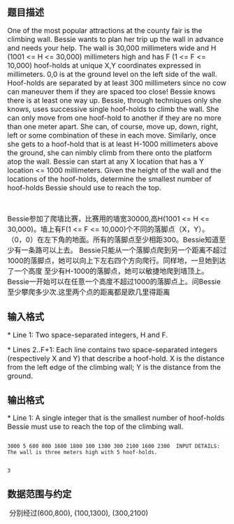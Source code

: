 ## 题目描述

<p><span style="font-size: medium">One of the most popular attractions at the county fair is the climbing wall. Bessie wants to plan her trip up the wall in advance and needs your help. The wall is 30,000 millimeters wide and H (1001 <= H <= 30,000) millimeters high and has F (1 <= F <= 10,000) hoof-holds at unique X,Y coordinates expressed in millimeters. 0,0 is at the ground level on the left side of the wall. Hoof-holds are separated by at least 300 millimeters since no cow can maneuver them if they are spaced too close! Bessie knows there is at least one way up. Bessie, through techniques only she knows, uses successive single hoof-holds to climb the wall. She can only move from one hoof-hold to another if they are no more than one meter apart. She can, of course, move up, down, right, left or some combination of these in each move. Similarly, once she gets to a hoof-hold that is at least H-1000 millimeters above the ground, she can nimbly climb from there onto the platform atop the wall. Bessie can start at any X location that has a Y location <= 1000 millimeters. Given the height of the wall and the locations of the hoof-holds, determine the smallest number of hoof-holds Bessie should use to reach the top.</span></p>
<p><span style="font-size: medium"> </span></p>
<p><span style="font-size: medium">Bessie参加了爬墙比赛，比赛用的墙宽30000,高H(1001 <= H <= 30,000)。墙上有F(1 <= F <= 10,000)个不同的落脚点（X，Y）。 （0，0）在左下角的地面。所有的落脚点至少相距300。Bessie知道至少有一条路可以上去。 Bessie只能从一个落脚点爬到另一个距离不超过1000的落脚点，她可以向上下左右四个方向爬行。同样地，一旦她到达了一个高度 至少有H-1000的落脚点，她可以敏捷地爬到墙顶上。Bessie一开始可以在任意一个高度不超过1000的落脚点上。问Bessie至少攀爬多少次.这里两个点的距离都是欧几里得距离</span></p>

## 输入格式

<p><span style="font-size: medium">* Line 1: Two space-separated integers, H and F. </span></p>
<p><span style="font-size: medium">* Lines 2..F+1: Each line contains two space-separated integers (respectively X and Y) that describe a hoof-hold. X is the distance from the left edge of the climbing wall; Y is the distance from the ground.</span></p>

## 输出格式

<p><span style="font-size: medium">* Line 1: A single integer that is the smallest number of hoof-holds Bessie must use to reach the top of the climbing wall. </span></p>

```input1
3000 5 600 800 1600 1800 100 1300 300 2100 1600 2300  INPUT DETAILS:  The wall is three meters high with 5 hoof-holds.
```
```output1
3
```
## 数据范围与约定

<div>
 <span style="font-size: medium"> 分别经过(600,800), (100,1300), (300,2100)</span>
</div>


